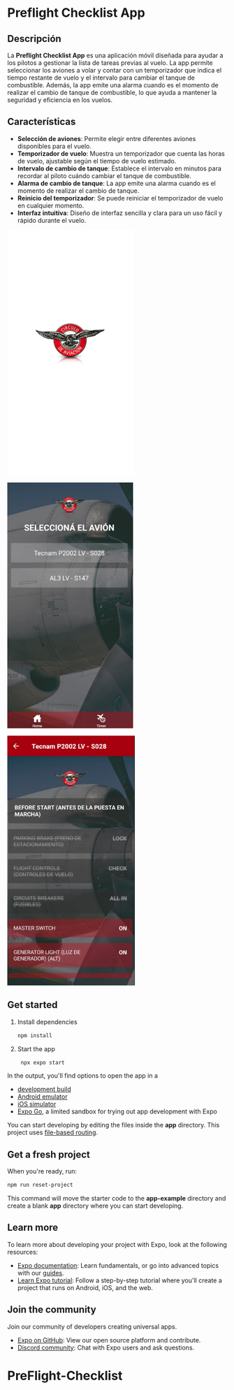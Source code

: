 # Preflight Checklist App

## Descripción

La **Preflight Checklist App** es una aplicación móvil diseñada para ayudar a los pilotos a gestionar la lista de tareas previas al vuelo. La app permite seleccionar los aviones a volar y contar con un temporizador que indica el tiempo restante de vuelo y el intervalo para cambiar el tanque de combustible. Además, la app emite una alarma cuando es el momento de realizar el cambio de tanque de combustible, lo que ayuda a mantener la seguridad y eficiencia en los vuelos.

## Características

- **Selección de aviones**: Permite elegir entre diferentes aviones disponibles para el vuelo.
- **Temporizador de vuelo**: Muestra un temporizador que cuenta las horas de vuelo, ajustable según el tiempo de vuelo estimado.
- **Intervalo de cambio de tanque**: Establece el intervalo en minutos para recordar al piloto cuándo cambiar el tanque de combustible.
- **Alarma de cambio de tanque**: La app emite una alarma cuando es el momento de realizar el cambio de tanque.
- **Reinicio del temporizador**: Se puede reiniciar el temporizador de vuelo en cualquier momento.
- **Interfaz intuitiva**: Diseño de interfaz sencilla y clara para un uso fácil y rápido durante el vuelo.

![alt text](image.png)

![alt text](image-1.png)

![alt text](image-2.png)

## Get started

1. Install dependencies

   ```bash
   npm install
   ```

2. Start the app

   ```bash
    npx expo start
   ```

In the output, you'll find options to open the app in a

- [development build](https://docs.expo.dev/develop/development-builds/introduction/)
- [Android emulator](https://docs.expo.dev/workflow/android-studio-emulator/)
- [iOS simulator](https://docs.expo.dev/workflow/ios-simulator/)
- [Expo Go](https://expo.dev/go), a limited sandbox for trying out app development with Expo

You can start developing by editing the files inside the **app** directory. This project uses [file-based routing](https://docs.expo.dev/router/introduction).

## Get a fresh project

When you're ready, run:

```bash
npm run reset-project
```

This command will move the starter code to the **app-example** directory and create a blank **app** directory where you can start developing.

## Learn more

To learn more about developing your project with Expo, look at the following resources:

- [Expo documentation](https://docs.expo.dev/): Learn fundamentals, or go into advanced topics with our [guides](https://docs.expo.dev/guides).
- [Learn Expo tutorial](https://docs.expo.dev/tutorial/introduction/): Follow a step-by-step tutorial where you'll create a project that runs on Android, iOS, and the web.

## Join the community

Join our community of developers creating universal apps.

- [Expo on GitHub](https://github.com/expo/expo): View our open source platform and contribute.
- [Discord community](https://chat.expo.dev): Chat with Expo users and ask questions.
# PreFlight-Checklist
